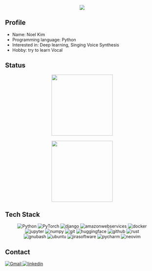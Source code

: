<div align="center">
<img src="https://capsule-render.vercel.app/api?type=waving&height=200&fontAlignY=30&color=gradient&text=A%20Python%20Developer&fontSize=50&desc=Aspiring%20An%20Artist&descSize=35" />
</div>


## Profile
- Name: Noel Kim
- Programming language: Python
- Interested in: Deep learning, Singing Voice Synthesis
- Hobby: try to learn Vocal

## Status
<div align="center">
<a href="https://github.com/anuraghazra/github-readme-stats">
  <img height=200 align="center" src="https://github-readme-stats.vercel.app/api?username=crlotwhite&show_icons=true&theme=synthwave" />
</a>
</div>
<br />
<div align="center">
<a href="https://github.com/anuraghazra/github-readme-stats">
  <img height=200 align="center" src="https://github-readme-stats.vercel.app/api/top-langs/?username=crlotwhite&size_weight=0.5&count_weight=0.5&hide=html,css&layout=compact" />
</a> 
</div>

## Tech Stack 
<div align="center">
<img src="https://img.shields.io/badge/Python-3776AB?style=for-the-badge&logo=Python&logoColor=white" alt="Python">
<img src="https://img.shields.io/badge/PyTorch-EE4C2C?style=for-the-badge&logo=PyTorch&logoColor=white" alt="PyTorch">
<img src="https://img.shields.io/badge/django-092E20?style=for-the-badge&logo=django&logoColor=white" alt="django">
<img src="https://img.shields.io/badge/amazonwebservices-232F3E?style=for-the-badge&logo=amazonwebservices&logoColor=white" alt="amazonwebservices">
<img src="https://img.shields.io/badge/docker-2496ED?style=for-the-badge&logo=docker&logoColor=white" alt="docker">
<br>
<img src="https://img.shields.io/badge/jupyter-F37626?style=for-the-badge&logo=jupyter&logoColor=white" alt="jupyter">
<img src="https://img.shields.io/badge/numpy-013243?style=for-the-badge&logo=numpy&logoColor=white" alt="numpy">
<img src="https://img.shields.io/badge/git-F05032?style=for-the-badge&logo=git&logoColor=white" alt="git">
<img src="https://img.shields.io/badge/huggingface-FFD21E?style=for-the-badge&logo=huggingface&logoColor=white" alt="huggingface">
<img src="https://img.shields.io/badge/github-181717?style=for-the-badge&logo=github&logoColor=white" alt="github">
<img src="https://img.shields.io/badge/rust-000000?style=for-the-badge&logo=rust&logoColor=white" alt="rust">
<br>
<img src="https://img.shields.io/badge/gnubash-4EAA25?style=for-the-badge&logo=gnubash&logoColor=white" alt="gnubash">
<img src="https://img.shields.io/badge/ubuntu-E95420?style=for-the-badge&logo=ubuntu&logoColor=white" alt="ubuntu">
<img src="https://img.shields.io/badge/jirasoftware-0052CC?style=for-the-badge&logo=jirasoftware&logoColor=white" alt="jirasoftware">
<img src="https://img.shields.io/badge/pycharm-000000?style=for-the-badge&logo=pycharm&logoColor=white" alt="pycharm">
<img src="https://img.shields.io/badge/neovim-57A143?style=for-the-badge&logo=neovim&logoColor=white" alt="neovim">
</div>

## Contact
<a href="mailto:crlotwhite@gmail.com">
  <img src="https://img.shields.io/badge/Gmail-d14836?style=for-the-badge&logo=Gmail&logoColor=white" alt="Gmail" />
</a> 
<a href="https://bit.ly/NoelKimLinkedin">
  <img src="https://img.shields.io/badge/linkedin-0A66C2?style=for-the-badge&logo=linkedin&logoColor=white" alt="linkedin" />
</a>
